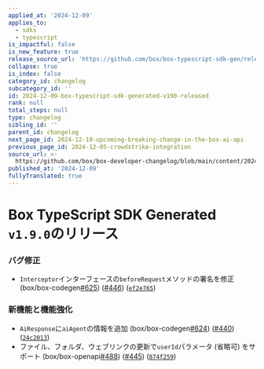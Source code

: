 ```yaml
---
applied_at: '2024-12-09'
applies_to:
  - sdks
  - typescript
is_impactful: false
is_new_feature: true
release_source_url: 'https://github.com/box/box-typescript-sdk-gen/releases/tag/v1.9.0'
collapse: true
is_index: false
category_id: changelog
subcategory_id: ''
id: 2024-12-09-box-typescript-sdk-generated-v190-released
rank: null
total_steps: null
type: changelog
sibling_id: ''
parent_id: changelog
next_page_id: 2024-12-10-upcoming-breaking-change-in-the-box-ai-api
previous_page_id: 2024-12-05-crowdstrike-integration
source_url: >-
  https://github.com/box/box-developer-changelog/blob/main/content/2024/12-09-box-typescript-sdk-generated-v190-released.md
published_at: '2024-12-09'
fullyTranslated: true
---
```

# Box TypeScript SDK Generated `v1.9.0`のリリース

### バグ修正

* `Interceptor`インターフェースの`beforeRequest`メソッドの署名を修正 (box/box-codegen[#625][1]) ([#446][2]) ([`ef2e765`][3])

### 新機能と機能強化

* `AiResponse`に`aiAgent`の情報を追加 (box/box-codegen[#624][4]) ([#440][5]) ([`24c2013`][6])
* ファイル、フォルダ、ウェブリンクの更新で`userId`パラメータ (省略可) をサポート (box/box-openapi[#488][7]) ([#445][8]) ([`874f259`][9])

[1]: https://github.com/box/box-typescript-sdk-gen/issues/625

[2]: https://github.com/box/box-typescript-sdk-gen/issues/446

[3]: https://github.com/box/box-typescript-sdk-gen/commit/ef2e7658cab705906325e40d6c7c6e96e5703201

[4]: https://github.com/box/box-typescript-sdk-gen/issues/624

[5]: https://github.com/box/box-typescript-sdk-gen/issues/440

[6]: https://github.com/box/box-typescript-sdk-gen/commit/24c20131b8275d43ecb02f3c94ac8e6116de3ea9

[7]: https://github.com/box/box-typescript-sdk-gen/issues/488

[8]: https://github.com/box/box-typescript-sdk-gen/issues/445

[9]: https://github.com/box/box-typescript-sdk-gen/commit/874f259ce12e8440301ffb1b2b65a6765b87803f
